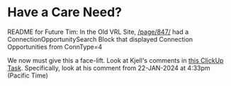 # Have a Care Need?

README for Future Tim:
In the Old VRL Site, [/page/847/](https://rock.vrl.church/page/847) had a ConnectionOpportunitySearch Block that displayed Connection Opportunities from ConnType=4

We now must give this a face-lift. Look at Kjell's comments in [this ClickUp Task](https://app.clickup.com/t/862j767ay). Specifically, look at his comment from 22-JAN-2024 at 4:33pm (Pacific Time)

